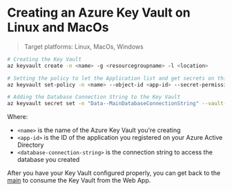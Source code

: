 # Creating an Azure Key Vault on Linux and MacOs

> Target platforms: Linux, MacOs, Windows

```bash
# Creating the Key Vault
az keyvault create -n <name> -g <resourcegroupname> -l <location>

# Setting the policy to let the Application list and get secrets on this Key Vault
az keyvault set-policy -n <name> --object-id <app-id> --secret-permissions get list

# Adding the Database Connection String to the Key Vault
az keyvault secret set -n "Data--MainDatabaseConnectionString" --vault-name "<name>" --value "<database-connection-string>"
```

Where:

- `<name>` is the name of the Azure Key Vault you're creating
- `<app-id>` is the ID of the application you registered on your Azure Active Directory
- `<database-connection-string>` is the connection string to access the database you created

After you have your Key Vault configured properly, you can get back to the
[main](01-key-vault.md#Using-the-Key-Vault-from-the-Web-App)
to consume the Key Vault from the Web App.